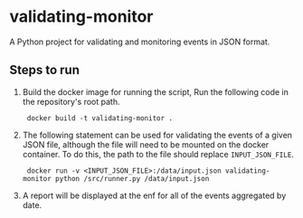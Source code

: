 # validating-monitor
A Python project for validating and monitoring events in JSON format. 

## Steps to run

1. Build the docker image for running the script, Run the following code in the repository's root path.


        docker build -t validating-monitor .

2. The following statement can be used for validating the events of a given JSON file, although the file will need to be mounted on the docker container. To do this, the path to the file should replace `INPUT_JSON_FILE`.

        docker run -v <INPUT_JSON_FILE>:/data/input.json validating-monitor python /src/runner.py /data/input.json
3. A report will be displayed at the enf for all of the events aggregated by date.
